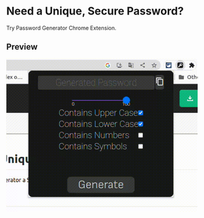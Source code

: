 
# Need a Unique, Secure Password?  
Try Password Generator Chrome Extension.


## Preview

![](https://raw.githubusercontent.com/HarshAcharya07/password-generator/main/preview.gif?token=GHSAT0AAAAAAB5NWOR334N7VZZ3EFWQIGNKY65JUQA)

